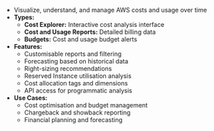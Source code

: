 - Visualize, understand, and manage AWS costs and usage over time
- **Types:**
    - **Cost Explorer:** Interactive cost analysis interface
    - **Cost and Usage Reports:** Detailed billing data
    - **Budgets:** Cost and usage budget alerts
- **Features:**
    - Customisable reports and filtering
    - Forecasting based on historical data
    - Right-sizing recommendations
    - Reserved Instance utilisation analysis
    - Cost allocation tags and dimensions
    - API access for programmatic analysis
- **Use Cases:**
    - Cost optimisation and budget management
    - Chargeback and showback reporting
    - Financial planning and forecasting